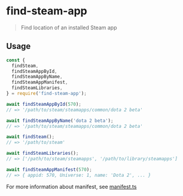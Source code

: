 # find-steam-app

> Find location of an installed Steam app

## Usage

```js
const {
  findSteam,
  findSteamAppById,
  findSteamAppByName,
  findSteamAppManifest,
  findSteamLibraries,
} = require('find-steam-app');

await findSteamAppById(570);
// => '/path/to/steam/steamapps/common/dota 2 beta'

await findSteamAppByName('dota 2 beta');
// => '/path/to/steam/steamapps/common/dota 2 beta'

await findSteam();
// => '/path/to/steam'

await findSteamLibraries();
// => ['/path/to/steam/steamapps', '/path/to/library/steamapps']

await findSteamAppManifest(570);
// => { appid: 570, Universe: 1, name: 'Dota 2', ... }
```

For more information about manifest, see [manifest.ts](src/manifest.ts)
